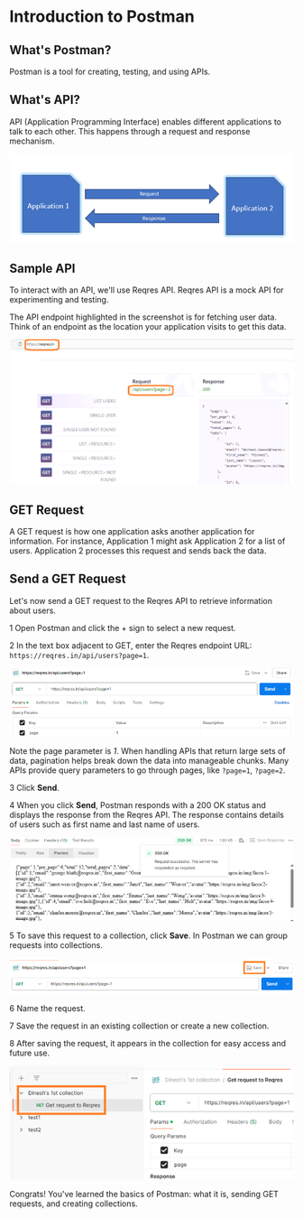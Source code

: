# Introduction to Postman

## What's Postman?

Postman is a tool for creating, testing, and using APIs.

## What's API?

API (Application Programming Interface) enables different applications to talk to each other. This happens through a request and response mechanism.

![Application 1 requesting and Application 2 responding](postmanintro1.png)

## Sample API

To interact with an API, we'll use Reqres API. Reqres API is a mock API for experimenting and testing.

The API endpoint highlighted in the screenshot is for fetching user data. Think of an endpoint as the location your application visits to get this data.

![Endpoint that fetches the second page of user data](postmanintro2.png)

## GET Request

A GET request is how one application asks another application for information. For instance, Application 1 might ask Application 2 for a list of users. Application 2 processes this request and sends back the data.

## Send a GET Request

Let's now send a GET request to the Reqres API to retrieve information about users.

<span class="step-number">1</span> Open Postman and click the + sign to select a new request.

<span class="step-number">2</span> In the text box adjacent to GET, enter the Reqres endpoint URL: `https://reqres.in/api/users?page=1`.

![Postman with the endpoint URL and page parameter displayed is 1](postmanintro3.png)

Note the page parameter is *1*. When handling APIs that return large sets of data, pagination helps break down the data into manageable chunks. Many APIs provide query parameters to go through pages, like `?page=1`, `?page=2`.

<span class="step-number">3</span> Click **Send**.

<span class="step-number">4</span> When you click **Send**, Postman responds with a 200 OK status and displays the response from the Reqres API. The response contains details of users such as first name and last name of users.

![Response containing details of users](postmanintro4.png)

<span class="step-number">5</span> To save this request to a collection, click **Save**. In Postman we can group requests into collections.

![Save button on the UI](postmanintro5.png)

<span class="step-number">6</span> Name the request.

<span class="step-number">7</span> Save the request in an existing collection or create a new collection.

<span class="step-number">8</span> After saving the request, it appears in the collection for easy access and future use.

![Get request saved in a collection](postmanintro6.png)

Congrats! You've learned the basics of Postman: what it is, sending GET requests, and creating collections.
